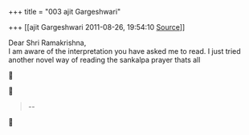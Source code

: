 +++
title = "003 ajit Gargeshwari"

+++
[[ajit Gargeshwari	2011-08-26, 19:54:10 [Source](https://groups.google.com/g/samskrita/c/bg6qj2kX5Ro)]]



Dear Shri Ramakrishna,  
I am aware of the interpretation you have asked me to read. I just tried another novel way of reading the sankalpa prayer thats all  
  





>   
> --  



